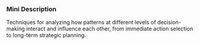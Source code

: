 ### Mini Description

Techniques for analyzing how patterns at different levels of decision-making interact and influence each other, from immediate action selection to long-term strategic planning.
